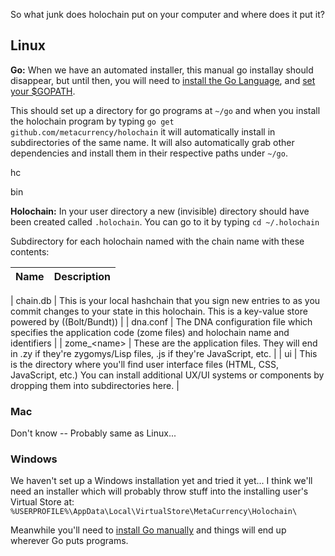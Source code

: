 
So what junk does holochain put on your computer and where does it put it?

## Linux
**Go:** When we have an automated installer, this manual go installay should disappear, but until then, you will need to [install the Go Language](http://golang.org/doc/install.html), and [set your $GOPATH]().

This should set up a directory for go programs at ```~/go``` and when you install the holochain program by typing ```go get github.com/metacurrency/holochain``` it will automatically install in subdirectories of the same name. It will also automatically grab other dependencies and install them in their respective paths under ```~/go```.

hc

bin

**Holochain:** In your user directory a new (invisible) directory should have been created called ```.holochain```. You can go to it by typing ```cd ~/.holochain```

 Subdirectory for each holochain named with the chain name with these contents:

 | Name | Description |
 |------|-------------|

 | chain.db | This is your local hashchain that you sign new entries to as you commit changes to your state in this holochain. This is a key-value store powered by ((Bolt/Bundt)) |
| dna.conf | The DNA configuration file which specifies the application code (zome files) and holochain name and identifiers |
| zome_\<name> | These are the application files. They will end in .zy if they're zygomys/Lisp files, .js if they're JavaScript, etc. |
| ui  | This is the directory where you'll find user interface files (HTML, CSS, JavaScript, etc.) You can install additional UX/UI systems or components by dropping them into subdirectories here. |

### Mac
Don't know -- Probably same as Linux...

### Windows
We haven't set up a Windows installation yet and tried it yet... I think we'll need an installer which will probably throw stuff into the installing user's Virtual Store at:
```%USERPROFILE%\AppData\Local\VirtualStore\MetaCurrency\Holochain\```

Meanwhile you'll need to [install Go manually](http://golang.org/doc/install.html) and things will end up wherever Go puts programs.
